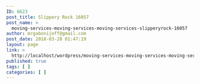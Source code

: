 ```yaml
---
ID: 6623
post_title: Slippery Rock 16057
post_name: >
  moving-services-moving-services-moving-services-slipperyrock-16057
author: mrgabonijeff@gmail.com
post_date: 2018-03-28 01:47:19
layout: page
link: >
  http://localhost/wordpress/moving-services-moving-services-moving-services-slipperyrock-16057/
published: true
tags: [ ]
categories: [ ]
---
```

